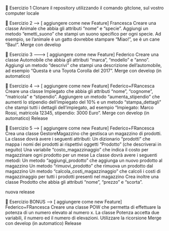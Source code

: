 🍰 Esercizio 1
Clonare il repository utilizzando il comando gitclone, sul vostro computer locale

🍰 Esercizio 2 --> [ aggiungere come new Feature] Francesca
Creare una classe Animale che abbia gli attributi “nome” e “specie”. Aggiungi un metodo “emetti_suono” che stampi un suono specifico per ogni specie. Ad esempio, se l’animale è un gatto dovrebbe stampare “Miao!”, se è un cane “Bau!”.
Merge con develop

🍰 Esercizio 3 ---> [ aggiungere come new Feature] Federico
Creare una classe Automobile che abbia gli attributi “marca”, “modello” e “anno”. Aggiungi un metodo “descrivi” che stampi una descrizione dell’automobile, ad esempio “Questa è una Toyota Corolla del 2017”.
Merge con develop (in automatico)

🍰 Esercizio 4 --> [ aggiungere come new Feature] Federico+FRancesca
Creare una classe Impiegato che abbia gli attributi “nome”, “cognome”, “matricola” e “stipendio”. Aggiungere un metodo “aumenta_stipendio” che aumenti lo stipendio dell’impiegato del 10% e un metodo “stampa_dettagli” che stampi tutti i dettagli dell’impiegato, ad esempio “Impiegato: Marco Rossi, matricola 12345, stipendio: 3000 Euro”.
Merge con develop (in automatico)
Release


🍰 Esercizio 5 --> [ aggiungere come new Feature] Federico+FRancesca
Crea una classe GestoreMagazzino che gestisca un magazzino di prodotti. La classe dovrà avere i seguenti attributi:
Un dizionario “prodotti” che mappa i nomi dei prodotti ai rispettivi oggetti “Prodotto” (che descriverai in seguito)
Una variabile “costo_magazzinaggio” che indica il costo per magazzinare ogni prodotto per un mese
La classe dovrà avere i seguenti metodi:
Un metodo “aggiungi_prodotto” che aggiunga un nuovo prodotto al magazzino
Un metodo “rimuovi_prodotto” che rimuova un prodotto dal magazzino
Un metodo “calcola_costi_magazzinaggio” che calcoli i costi di magazzinaggio per tutti i prodotti presenti nel magazzino
Crea inoltre una classe Prodotto che abbia gli attributi “nome”, “prezzo” e “scorta”.

nuova release



🍰 Esercizio BONUS --> [ aggiungere come new Feature] Federico+FRancesca
Creare una classe POW che permetta di effettuare la potenza di un numero elevato al numero x. La classe Potenza accetta due variabili, il numero ed il numero di elevazioni. Utilizzare la ricorsione
Merge con develop (in automatico)
Release